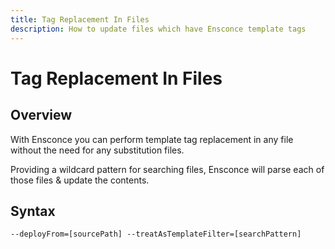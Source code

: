 ```yaml
---
title: Tag Replacement In Files
description: How to update files which have Ensconce template tags
---
```


# Tag Replacement In Files

## Overview

With Ensconce you can perform template tag replacement in any file without the need for any substitution files.

Providing a wildcard pattern for searching files, Ensconce will parse each of those files & update the contents.

## Syntax

`--deployFrom=[sourcePath] --treatAsTemplateFilter=[searchPattern]`
